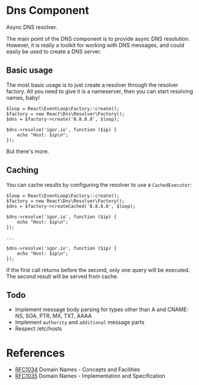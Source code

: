# Dns Component

Async DNS resolver.

The main point of the DNS component is to provide async DNS resolution.
However, it is really a toolkit for working with DNS messages, and could
easily be used to create a DNS server.

## Basic usage

The most basic usage is to just create a resolver through the resolver
factory. All you need to give it is a nameserver, then you can start resolving
names, baby!

    $loop = React\EventLoop\Factory::create();
    $factory = new React\Dns\Resolver\Factory();
    $dns = $factory->create('8.8.8.8', $loop);

    $dns->resolve('igor.io', function ($ip) {
        echo "Host: $ip\n";
    });

But there's more.

## Caching

You can cache results by configuring the resolver to use a `CachedExecutor`:

    $loop = React\EventLoop\Factory::create();
    $factory = new React\Dns\Resolver\Factory();
    $dns = $factory->createCached('8.8.8.8', $loop);

    $dns->resolve('igor.io', function ($ip) {
        echo "Host: $ip\n";
    });

    ...

    $dns->resolve('igor.io', function ($ip) {
        echo "Host: $ip\n";
    });

If the first call returns before the second, only one query will be executed.
The second result will be served from cache.

## Todo

* Implement message body parsing for types other than A and CNAME: NS, SOA, PTR, MX, TXT, AAAA
* Implement `authority` and `additional` message parts
* Respect /etc/hosts

# References

* [RFC1034](http://tools.ietf.org/html/rfc1034) Domain Names - Concepts and Facilities
* [RFC1035](http://tools.ietf.org/html/rfc1035) Domain Names - Implementation and Specification
